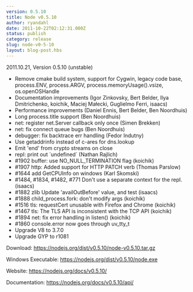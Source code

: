 ```yaml
---
version: 0.5.10
title: Node v0.5.10
author: ryandahl
date: 2011-10-22T02:12:31.000Z
status: publish
category: release
slug: node-v0-5-10
layout: blog-post.hbs
---
```


2011.10.21, Version 0.5.10 (unstable)
<ul><li>Remove cmake build system, support for Cygwin, legacy code base, process.ENV, process.ARGV, process.memoryUsage().vsize, os.openOSHandle</li>
<li>Documentation improvements (Igor Zinkovsky, Bert Belder, Ilya Dmitrichenko, koichik, Maciej Małecki, Guglielmo Ferri, isaacs)</li>
<li>Performance improvements (Daniel Ennis, Bert Belder, Ben Noordhuis) </li>
<li>Long process.title support (Ben Noordhuis)</li>
<li>net: register net.Server callback only once (Simen Brekken)</li>
<li>net: fix connect queue bugs (Ben Noordhuis)</li>
<li>debugger: fix backtrace err handling (Fedor Indutny)</li>
<li>Use getaddrinfo instead of c-ares for dns.lookup</li>
<li>Emit 'end' from crypto streams on close</li>
<li>repl: print out `undefined` (Nathan Rajlich)</li>
<li>#1902 buffer: use NO_NULL_TERMINATION flag (koichik)</li>
<li>#1907 http: Added support for HTTP PATCH verb (Thomas Parslow)</li>
<li>#1644 add GetCPUInfo on windows (Karl Skomski)</li>
<li>#1484, #1834, #1482, #771 Don't use a separate context for the repl.  (isaacs)</li>
<li>#1882 zlib Update 'availOutBefore' value, and test (isaacs)</li>
<li>#1888 child_process.fork: don't modify args (koichik)</li>
<li>#1516 tls: requestCert unusable with Firefox and Chrome (koichik)</li>
<li>#1467 tls: The TLS API is inconsistent with the TCP API (koichik)</li>
<li>#1894 net: fix error handling in listen() (koichik)</li>
<li>#1860 console.error now goes through uv_tty_t</li>
<li>Upgrade V8 to 3.7.0</li>
<li>Upgrade GYP to r1081</li></ul>

Download: <a href="https://nodejs.org/dist/v0.5.10/node-v0.5.10.tar.gz">https://nodejs.org/dist/v0.5.10/node-v0.5.10.tar.gz</a>

Windows Executable: <a href="https://nodejs.org/dist/v0.5.10/node.exe">https://nodejs.org/dist/v0.5.10/node.exe</a>

Website: <a href="https://nodejs.org/docs/v0.5.10/">https://nodejs.org/docs/v0.5.10/</a>

Documentation: <a href="https://nodejs.org/docs/v0.5.10/api/">https://nodejs.org/docs/v0.5.10/api/</a>
